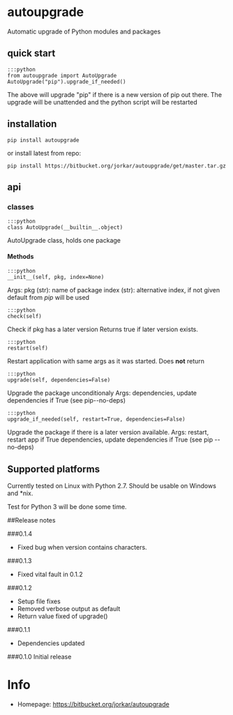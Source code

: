 # autoupgrade

Automatic upgrade of Python modules and packages

## quick start

	:::python
	from autoupgrade import AutoUpgrade
    AutoUpgrade("pip").upgrade_if_needed()
 
The above will upgrade "pip" if there is a new version of pip out there. 
The upgrade will be unattended and the python script will be restarted

## installation

	pip install autoupgrade
	
or install latest from repo:

	pip install https://bitbucket.org/jorkar/autoupgrade/get/master.tar.gz

## api

### classes

	:::python
    class AutoUpgrade(__builtin__.object)
AutoUpgrade class, holds one package

#### Methods
	:::python
	__init__(self, pkg, index=None)

Args:
pkg (str): name of package
index (str): alternative index, if not given default from *pip* will be used

	:::python
	check(self)

Check if pkg has a later version
Returns true if later version exists.

	:::python
	restart(self)
Restart application with same args as it was started.
Does **not** return

	:::python
	upgrade(self, dependencies=False)
Upgrade the package unconditionaly
Args:
dependencies, update dependencies if True (see pip--no-deps)

	:::python
	upgrade_if_needed(self, restart=True, dependencies=False)
Upgrade the package if there is a later version available.
Args:
restart, restart app if True
dependencies, update dependencies if True (see pip --no-deps)

## Supported platforms

Currently tested on Linux with Python 2.7.
Should be usable on Windows and *nix.

Test for Python 3 will be done some time.


##Release notes

###0.1.4
- Fixed bug when version contains characters.

###0.1.3
- Fixed vital fault in 0.1.2

###0.1.2
- Setup file fixes
- Removed verbose output as default
- Return value fixed of upgrade()

###0.1.1
- Dependencies updated

###0.1.0
Initial release

# Info

- Homepage: https://bitbucket.org/jorkar/autoupgrade
